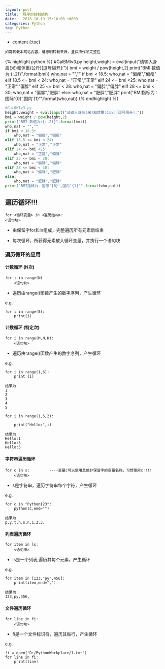 ```yaml
---
layout: post
title:  程序的控制结构
date:   2018-10-19 15:10:00 +0800
categories: Python
tag: Python
---
```


* content
{:toc}


`如需转载本网站内容，请标明转载来源，且保持作品完整性`



{% highlight python %}
#CalBMIv3.py
height,weight = eval(input("请输入身高(米)和体重(公斤)[逗号隔开]:"))
bmi = weight / pow(height,2)
print("BMI 数值为:{:.2f}".format(bmi))
who,nat = "",""
if bmi < 18.5:
	who,nat = "偏瘦","偏瘦"
elif 18.5 <= bmi < 24:
	who,nat = "正常","正常"
elif 24 <= bmi <25:
	who,nat = "正常","偏胖"
elif 25 <= bmi < 28:
	who,nat = "偏胖","偏胖"
elif 28 <= bmi < 30:
	who,nat = "偏胖","肥胖"
else:
	who,nat = "肥胖","肥胖"
print("BMI指标为：国际'{0}',国内'{1}'".format(who,nat))
{% endhighlight %}

```python
#CalBMIv3.py
height,weight = eval(input("请输入身高(米)和体重(公斤)[逗号隔开]:"))
bmi = weight / pow(height,2)
print("BMI 数值为:{:.2f}".format(bmi))
who,nat = "",""
if bmi < 18.5:
	who,nat = "偏瘦","偏瘦"
elif 18.5 <= bmi < 24:
	who,nat = "正常","正常"
elif 24 <= bmi <25:
	who,nat = "正常","偏胖"
elif 25 <= bmi < 28:
	who,nat = "偏胖","偏胖"
elif 28 <= bmi < 30:
	who,nat = "偏胖","肥胖"
else:
	who,nat = "肥胖","肥胖"
print("BMI指标为：国际'{0}',国内'{1}'".format(who,nat))
```



## 遍历循环!!!

	for <循环变量> in <遍历结构>:
    <语句块>

- 由保留字for和in组成，完整遍历所有元素后结束

- 每次循环，所获得元素放入循环变量，并执行一个语句块


### 遍历循环的应用

#### 计数循环 (N次)

    for i in range(N)
        <语句块>

- 遍历由range()函数产生的数字序列，产生循环

e.g.

	for i in range(5):
		print(i)

#### 计数循环 (特定次)

    for i in range(M,N,K):
        <语句块>
		
- 遍历由range()函数产生的数字序列，产生循环

e.g.

	for i in range(1,6):
		print (i)
	
	结果为：
	1
	2
	3
	4
	5

	for i in range(1,6,2):

		print("Hello:",i)
		
	结果为：
	Hello:1
	Hello:3
	Hello:5


#### 字符串遍历循环

    for c in s:         ----变量c可以使用其他非保留字的变量名称，习惯使用c!!!!
        <语句块>
		
- s是字符串，遍历字符串每个字符，产生循环

e.g.

	for c in "Python123":    
		python(c,end="")
		
	结果为：
	p,y,t,h,o,n,1,2,3,

#### 列表遍历循环

    for item in ls:
        <语句块>
		
- ls是一个列表,遍历其每个元素，产生循环

e.g.

	for item in [123,"py",456]:
		print(item,end=",")
		
	结果为：
	123,py,456,

#### 文件遍历循环

    for line in fi:
        <语句块>
		
- fi是一个文件标识符，遍历其每行，产生循环

e.g.

	fi = open('D:/PythonWorkplace/1.txt')
	for line in fi:
		print(line)
	
##









        
